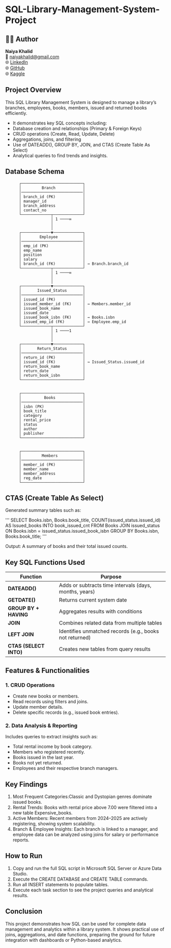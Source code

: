 # SQL-Library-Management-System-Project

## 🧑‍💻 Author
**Naiya Khalid**  
📩 [naiyakhalid@gmail.com](mailto:naiyakhalid@gmail.com)  
🌐 [LinkedIn](https://www.linkedin.com/in/naiya-khalid-510981130/)  
🌐 [GitHub](https://github.com/naiyakhalid)  
🌐 [Kaggle](https://www.kaggle.com/naiyakhalid)

## Project Overview
This SQL Library Management System is designed to manage a library’s branches, employees, books, members, issued and returned books efficiently.
- It demonstrates key SQL concepts including:
- Database creation and relationships (Primary & Foreign Keys)
- CRUD operations (Create, Read, Update, Delete)
- Aggregations, joins, and filtering
- Use of DATEADD(), GROUP BY, JOIN, and CTAS (Create Table As Select)
- Analytical queries to find trends and insights.

## Database Schema                                       
          ┌───────────────────────────┐
          │         Branch            │
          │───────────────────────────│
          │ branch_id (PK)            │
          │ manager_id                │
          │ branch_address            │
          │ contact_no                │
          └─────────────┬─────────────┘
                        │ 1 ────∞
                        │
                        │
          ┌─────────────▼─────────────┐
          │        Employee           │
          │───────────────────────────│
          │ emp_id (PK)               │
          │ emp_name                  │
          │ position                  │
          │ salary                    │
          │ branch_id (FK)            │ → Branch.branch_id
          └─────────────┬─────────────┘
                        │ 1 ────∞
                        │
                        │
          ┌─────────────▼─────────────┐
          │       Issued_Status       │
          │───────────────────────────│
          │ issued_id (PK)            │
          │ issued_member_id (FK)     │ → Members.member_id
          │ issued_book_name          │
          │ issued_date               │
          │ issued_book_isbn (FK)     │ → Books.isbn
          │ issued_emp_id (FK)        │ → Employee.emp_id
          └─────────────┬─────────────┘
                        │ 1 ────1
                        │
                        │
          ┌─────────────▼─────────────┐
          │       Return_Status       │
          │───────────────────────────│
          │ return_id (PK)            │
          │ issued_id (FK)            │ → Issued_Status.issued_id
          │ return_book_name          │
          │ return_date               │
          │ return_book_isbn          │
          └───────────────────────────┘


          ┌───────────────────────────┐
          │          Books            │
          │───────────────────────────│
          │ isbn (PK)                 │
          │ book_title                │
          │ category                  │
          │ rental_price              │
          │ status                    │
          │ author                    │
          │ publisher                 │
          └───────────────────────────┘


          ┌───────────────────────────┐
          │         Members           │
          │───────────────────────────│
          │ member_id (PK)            │
          │ member_name               │
          │ member_address            │
          │ reg_date                  │
          └───────────────────────────┘


## CTAS (Create Table As Select)
Generated summary tables such as:

'''
SELECT Books.isbn, Books.book_title, COUNT(issued_status.issued_id) AS Issued_books 
INTO book_issued_cnt
FROM Books
JOIN issued_status ON Books.isbn = issued_status.issued_book_isbn
GROUP BY Books.isbn, Books.book_title;
'''

Output: A summary of books and their total issued counts.

## Key SQL Functions Used
| Function               | Purpose                                                 |
| ---------------------- | ------------------------------------------------------- |
| **DATEADD()**          | Adds or subtracts time intervals (days, months, years)  |
| **GETDATE()**          | Returns current system date                             |
| **GROUP BY + HAVING**  | Aggregates results with conditions                      |
| **JOIN**               | Combines related data from multiple tables              |
| **LEFT JOIN**          | Identifies unmatched records (e.g., books not returned) |
| **CTAS (SELECT INTO)** | Creates new tables from query results                   |

## Features & Functionalities
### 1. CRUD Operations
- Create new books or members.
- Read records using filters and joins.
- Update member details.
- Delete specific records (e.g., issued book entries).

### 2. Data Analysis & Reporting
Includes queries to extract insights such as:
- Total rental income by book category.
- Members who registered recently.
- Books issued in the last year.
- Books not yet returned.
- Employees and their respective branch managers.

## Key Findings
1. Most Frequent Categories:Classic and Dystopian genres dominate issued books.
2. Rental Trends: Books with rental price above 7.00 were filtered into a new table Expensive_books.
3. Active Members: Recent members from 2024–2025 are actively registering, showing system scalability.
4. Branch & Employee Insights: Each branch is linked to a manager, and employee data can be analyzed using joins for salary or performance reports.


## How to Run
1. Copy and run the full SQL script in Microsoft SQL Server or Azure Data Studio.
2. Execute the CREATE DATABASE and CREATE TABLE commands.
3. Run all INSERT statements to populate tables.
4. Execute each task section to see the project queries and analytical results.

## Conclusion
This project demonstrates how SQL can be used for complete data management and analytics within a library system. It shows practical use of joins, aggregations, and date functions, preparing the ground for future integration with dashboards or Python-based analytics.

